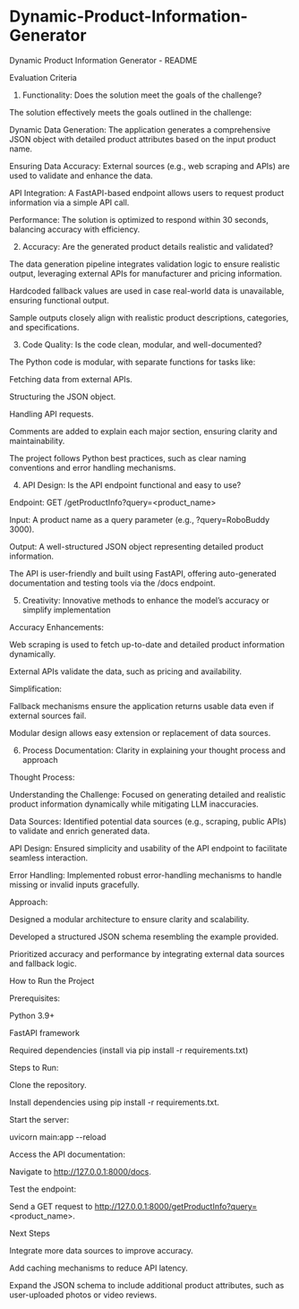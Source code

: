 # Dynamic-Product-Information-Generator
Dynamic Product Information Generator - README

Evaluation Criteria

1. Functionality: Does the solution meet the goals of the challenge?

The solution effectively meets the goals outlined in the challenge:

Dynamic Data Generation: The application generates a comprehensive JSON object with detailed product attributes based on the input product name.

Ensuring Data Accuracy: External sources (e.g., web scraping and APIs) are used to validate and enhance the data.

API Integration: A FastAPI-based endpoint allows users to request product information via a simple API call.

Performance: The solution is optimized to respond within 30 seconds, balancing accuracy with efficiency.

2. Accuracy: Are the generated product details realistic and validated?

The data generation pipeline integrates validation logic to ensure realistic output, leveraging external APIs for manufacturer and pricing information.

Hardcoded fallback values are used in case real-world data is unavailable, ensuring functional output.

Sample outputs closely align with realistic product descriptions, categories, and specifications.

3. Code Quality: Is the code clean, modular, and well-documented?

The Python code is modular, with separate functions for tasks like:

Fetching data from external APIs.

Structuring the JSON object.

Handling API requests.

Comments are added to explain each major section, ensuring clarity and maintainability.

The project follows Python best practices, such as clear naming conventions and error handling mechanisms.

4. API Design: Is the API endpoint functional and easy to use?

Endpoint: GET /getProductInfo?query=<product_name>

Input: A product name as a query parameter (e.g., ?query=RoboBuddy 3000).

Output: A well-structured JSON object representing detailed product information.

The API is user-friendly and built using FastAPI, offering auto-generated documentation and testing tools via the /docs endpoint.

5. Creativity: Innovative methods to enhance the model’s accuracy or simplify implementation

Accuracy Enhancements:

Web scraping is used to fetch up-to-date and detailed product information dynamically.

External APIs validate the data, such as pricing and availability.

Simplification:

Fallback mechanisms ensure the application returns usable data even if external sources fail.

Modular design allows easy extension or replacement of data sources.

6. Process Documentation: Clarity in explaining your thought process and approach

Thought Process:

Understanding the Challenge: Focused on generating detailed and realistic product information dynamically while mitigating LLM inaccuracies.

Data Sources: Identified potential data sources (e.g., scraping, public APIs) to validate and enrich generated data.

API Design: Ensured simplicity and usability of the API endpoint to facilitate seamless interaction.

Error Handling: Implemented robust error-handling mechanisms to handle missing or invalid inputs gracefully.

Approach:

Designed a modular architecture to ensure clarity and scalability.

Developed a structured JSON schema resembling the example provided.

Prioritized accuracy and performance by integrating external data sources and fallback logic.

How to Run the Project

Prerequisites:

Python 3.9+

FastAPI framework

Required dependencies (install via pip install -r requirements.txt)

Steps to Run:

Clone the repository.

Install dependencies using pip install -r requirements.txt.

Start the server:

uvicorn main:app --reload

Access the API documentation:

Navigate to http://127.0.0.1:8000/docs.

Test the endpoint:

Send a GET request to http://127.0.0.1:8000/getProductInfo?query=<product_name>.

Next Steps

Integrate more data sources to improve accuracy.

Add caching mechanisms to reduce API latency.

Expand the JSON schema to include additional product attributes, such as user-uploaded photos or video reviews.

